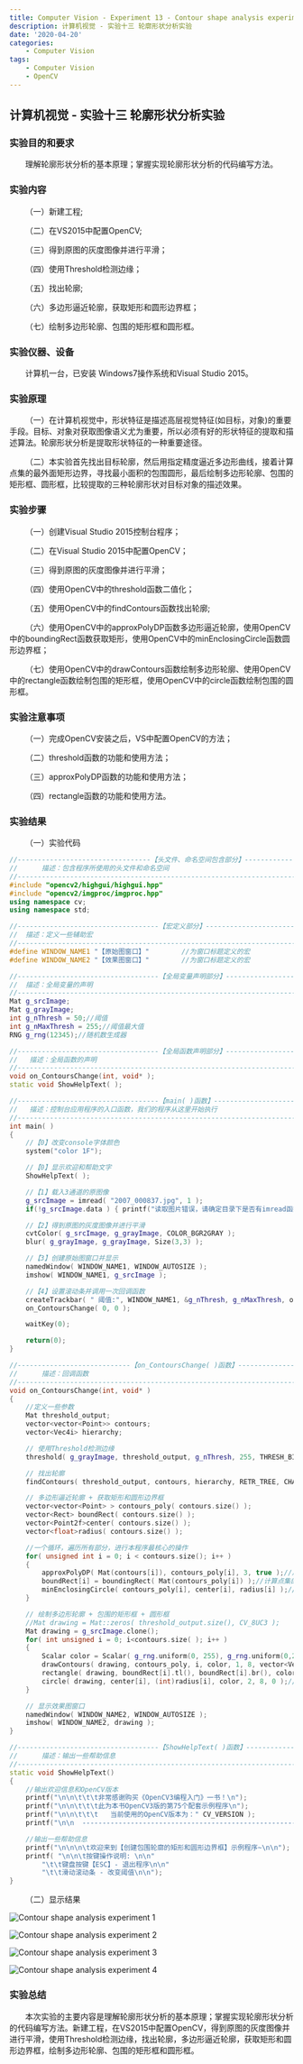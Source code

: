 ```yaml
---
title: Computer Vision - Experiment 13 - Contour shape analysis experiment
description: 计算机视觉 - 实验十三 轮廓形状分析实验
date: '2020-04-20'
categories:
    - Computer Vision
tags:
    - Computer Vision
    - OpenCV
---
```


## 计算机视觉 - 实验十三 轮廓形状分析实验

### 实验目的和要求

&emsp;&emsp;理解轮廓形状分析的基本原理；掌握实现轮廓形状分析的代码编写方法。

### 实验内容

&emsp;&emsp;（一）新建工程;

&emsp;&emsp;（二）在VS2015中配置OpenCV;

&emsp;&emsp;（三）得到原图的灰度图像并进行平滑；

&emsp;&emsp;（四）使用Threshold检测边缘；

&emsp;&emsp;（五）找出轮廓;

&emsp;&emsp;（六）多边形逼近轮廓，获取矩形和圆形边界框；

&emsp;&emsp;（七）绘制多边形轮廓、包围的矩形框和圆形框。

### 实验仪器、设备

&emsp;&emsp;计算机一台，已安装 Windows7操作系统和Visual Studio 2015。

### 实验原理

&emsp;&emsp;（一）在计算机视觉中，形状特征是描述高层视觉特征(如目标，对象)的重要手段。目标、对象对获取图像语义尤为重要，所以必须有好的形状特征的提取和描述算法。轮廓形状分析是提取形状特征的一种重要途径。

&emsp;&emsp;（二）本实验首先找出目标轮廓，然后用指定精度逼近多边形曲线，接着计算点集的最外面矩形边界，寻找最小面积的包围圆形，最后绘制多边形轮廓、包围的矩形框、圆形框，比较提取的三种轮廓形状对目标对象的描述效果。

### 实验步骤

&emsp;&emsp;（一）创建Visual Studio 2015控制台程序；

&emsp;&emsp;（二）在Visual Studio 2015中配置OpenCV；

&emsp;&emsp;（三）得到原图的灰度图像并进行平滑；

&emsp;&emsp;（四）使用OpenCV中的threshold函数二值化；

&emsp;&emsp;（五）使用OpenCV中的findContours函数找出轮廓;

&emsp;&emsp;（六）使用OpenCV中的approxPolyDP函数多边形逼近轮廓，使用OpenCV中的boundingRect函数获取矩形，使用OpenCV中的minEnclosingCircle函数圆形边界框；

&emsp;&emsp;（七）使用OpenCV中的drawContours函数绘制多边形轮廓、使用OpenCV中的rectangle函数绘制包围的矩形框，使用OpenCV中的circle函数绘制包围的圆形框。

### 实验注意事项

&emsp;&emsp;（一）完成OpenCV安装之后，VS中配置OpenCV的方法；

&emsp;&emsp;（二）threshold函数的功能和使用方法；

&emsp;&emsp;（三）approxPolyDP函数的功能和使用方法；

&emsp;&emsp;（四）rectangle函数的功能和使用方法。

### 实验结果

&emsp;&emsp;（一）实验代码

```cpp
//---------------------------------【头文件、命名空间包含部分】----------------------------
//		描述：包含程序所使用的头文件和命名空间
//------------------------------------------------------------------------------------------------
#include "opencv2/highgui/highgui.hpp"
#include "opencv2/imgproc/imgproc.hpp"
using namespace cv;
using namespace std;

//-----------------------------------【宏定义部分】-------------------------------------------- 
//  描述：定义一些辅助宏 
//------------------------------------------------------------------------------------------------ 
#define WINDOW_NAME1 "【原始图窗口】"        //为窗口标题定义的宏 
#define WINDOW_NAME2 "【效果图窗口】"        //为窗口标题定义的宏 

//-----------------------------------【全局变量声明部分】--------------------------------------
//  描述：全局变量的声明
//-----------------------------------------------------------------------------------------------
Mat g_srcImage;
Mat g_grayImage;
int g_nThresh = 50;//阈值
int g_nMaxThresh = 255;//阈值最大值
RNG g_rng(12345);//随机数生成器

//-----------------------------------【全局函数声明部分】--------------------------------------
//   描述：全局函数的声明
//-----------------------------------------------------------------------------------------------
void on_ContoursChange(int, void* );
static void ShowHelpText( );

//-----------------------------------【main( )函数】--------------------------------------------
//   描述：控制台应用程序的入口函数，我们的程序从这里开始执行
//-----------------------------------------------------------------------------------------------
int main( )
{
	//【0】改变console字体颜色
	system("color 1F"); 

	//【0】显示欢迎和帮助文字
	ShowHelpText( );

	//【1】载入3通道的原图像
	g_srcImage = imread( "2007_000837.jpg", 1 );
	if(!g_srcImage.data ) { printf("读取图片错误，请确定目录下是否有imread函数指定的图片存在~！ \n"); return false; }  

	//【2】得到原图的灰度图像并进行平滑
	cvtColor( g_srcImage, g_grayImage, COLOR_BGR2GRAY );
	blur( g_grayImage, g_grayImage, Size(3,3) );

	//【3】创建原始图窗口并显示
	namedWindow( WINDOW_NAME1, WINDOW_AUTOSIZE );
	imshow( WINDOW_NAME1, g_srcImage );

	//【4】设置滚动条并调用一次回调函数
	createTrackbar( " 阈值:", WINDOW_NAME1, &g_nThresh, g_nMaxThresh, on_ContoursChange );
	on_ContoursChange( 0, 0 );

	waitKey(0);

	return(0);
}

//----------------------------【on_ContoursChange( )函数】---------------------------------
//      描述：回调函数
//-------------------------------------------------------------------------------------------------  
void on_ContoursChange(int, void* )
{
	//定义一些参数
	Mat threshold_output;
	vector<vector<Point>> contours;
	vector<Vec4i> hierarchy;

	// 使用Threshold检测边缘
	threshold( g_grayImage, threshold_output, g_nThresh, 255, THRESH_BINARY );

	// 找出轮廓
	findContours( threshold_output, contours, hierarchy, RETR_TREE, CHAIN_APPROX_SIMPLE, Point(0, 0) );

	// 多边形逼近轮廓 + 获取矩形和圆形边界框
	vector<vector<Point> > contours_poly( contours.size() );
	vector<Rect> boundRect( contours.size() );
	vector<Point2f>center( contours.size() );
	vector<float>radius( contours.size() );

	//一个循环，遍历所有部分，进行本程序最核心的操作
	for( unsigned int i = 0; i < contours.size(); i++ )
	{ 
		approxPolyDP( Mat(contours[i]), contours_poly[i], 3, true );//用指定精度逼近多边形曲线 
		boundRect[i] = boundingRect( Mat(contours_poly[i]) );//计算点集的最外面（up-right）矩形边界
		minEnclosingCircle( contours_poly[i], center[i], radius[i] );//对给定的 2D点集，寻找最小面积的包围圆形 
	}

	// 绘制多边形轮廓 + 包围的矩形框 + 圆形框
	//Mat drawing = Mat::zeros( threshold_output.size(), CV_8UC3 );
	Mat drawing = g_srcImage.clone();
	for( int unsigned i = 0; i<contours.size( ); i++ )
	{
		Scalar color = Scalar( g_rng.uniform(0, 255), g_rng.uniform(0,255), g_rng.uniform(0,255) );//随机设置颜色
		drawContours( drawing, contours_poly, i, color, 1, 8, vector<Vec4i>(), 0, Point() );//绘制轮廓
		rectangle( drawing, boundRect[i].tl(), boundRect[i].br(), color, 2, 8, 0 );//绘制矩形
		circle( drawing, center[i], (int)radius[i], color, 2, 8, 0 );//绘制圆
	}

	// 显示效果图窗口
	namedWindow( WINDOW_NAME2, WINDOW_AUTOSIZE );
	imshow( WINDOW_NAME2, drawing );
}

//-----------------------------------【ShowHelpText( )函数】----------------------------------  
//      描述：输出一些帮助信息  
//----------------------------------------------------------------------------------------------  
static void ShowHelpText()  
{  
	//输出欢迎信息和OpenCV版本
	printf("\n\n\t\t\t非常感谢购买《OpenCV3编程入门》一书！\n");
	printf("\n\n\t\t\t此为本书OpenCV3版的第75个配套示例程序\n");
	printf("\n\n\t\t\t   当前使用的OpenCV版本为：" CV_VERSION );
	printf("\n\n  ----------------------------------------------------------------------------\n");

	//输出一些帮助信息  
	printf("\n\n\n\t欢迎来到【创建包围轮廓的矩形和圆形边界框】示例程序~\n\n");  
	printf( "\n\n\t按键操作说明: \n\n"  
		"\t\t键盘按键【ESC】- 退出程序\n\n"  
		"\t\t滑动滚动条 - 改变阈值\n\n");  
}  
```

&emsp;&emsp;（二）显示结果

![Contour shape analysis experiment 1](https://raw.githubusercontent.com/JavenJin/blog-image/master/content/post/Campus%20Projects/Computer%20Vision/Experiment%2013%20Contour%20shape%20analysis%20experiment/contour-shape-analysis-experiment1.png)

![Contour shape analysis experiment 2](https://raw.githubusercontent.com/JavenJin/blog-image/master/content/post/Campus%20Projects/Computer%20Vision/Experiment%2013%20Contour%20shape%20analysis%20experiment/contour-shape-analysis-experiment2.png)

![Contour shape analysis experiment 3](https://raw.githubusercontent.com/JavenJin/blog-image/master/content/post/Campus%20Projects/Computer%20Vision/Experiment%2013%20Contour%20shape%20analysis%20experiment/contour-shape-analysis-experiment3.png)

![Contour shape analysis experiment 4](https://raw.githubusercontent.com/JavenJin/blog-image/master/content/post/Campus%20Projects/Computer%20Vision/Experiment%2013%20Contour%20shape%20analysis%20experiment/contour-shape-analysis-experiment4.png)

### 实验总结

&emsp;&emsp;本次实验的主要内容是理解轮廓形状分析的基本原理；掌握实现轮廓形状分析的代码编写方法。新建工程，在VS2015中配置OpenCV，得到原图的灰度图像并进行平滑，使用Threshold检测边缘，找出轮廓，多边形逼近轮廓，获取矩形和圆形边界框，绘制多边形轮廓、包围的矩形框和圆形框。
